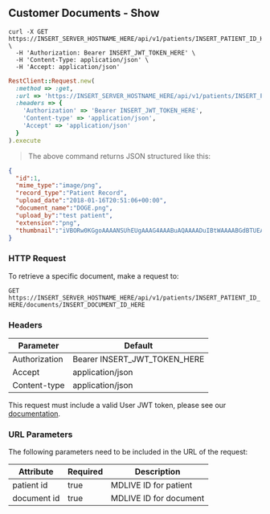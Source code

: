 ## Customer Documents - Show

```shell
curl -X GET https://INSERT_SERVER_HOSTNAME_HERE/api/v1/patients/INSERT_PATIENT_ID_HERE/documents/INSERT_DOCUMENT_ID_HERE \
  -H 'Authorization: Bearer INSERT_JWT_TOKEN_HERE' \
  -H 'Content-Type: application/json' \
  -H 'Accept: application/json'
```

```ruby
RestClient::Request.new(
  :method => :get,
  :url => 'https://INSERT_SERVER_HOSTNAME_HERE/api/v1/patients/INSERT_PATIENT_ID_HERE/documents/INSERT_DOCUMENT_ID_HERE',
  :headers => {
    'Authorization' => 'Bearer INSERT_JWT_TOKEN_HERE',
    'Content-type' => 'application/json',
    'Accept' => 'application/json'
  }
).execute
```

> The above command returns JSON structured like this:

```json
{
  "id":1,
  "mime_type":"image/png",
  "record_type":"Patient Record",
  "upload_date":"2018-01-16T20:51:06+00:00",
  "document_name":"DOGE.png",
  "upload_by":"test patient",
  "extension":"png",
  "thumbnail":"iVBORw0KGgoAAAANSUhEUgAAAG4AAABuAQAAAADuIBtWAAAABGdBTUEAALGP\nC/xhBQAAAAJiS0dEAAHdihOkAAAAB3RJTUUH4gEQCjcT4w8KOgAAABVJREFU\nOMtjYBgFo2AUjIJRMAroAQAGcgABdoTxvAAAACV0RVh0ZGF0ZTpjcmVhdGUA\nMjAxOC0wMS0xNlQxNTo1NToxOS0wNTowMG8EODEAAAAldEVYdGRhdGU6bW9k\naWZ5ADIwMTgtMDEtMTZUMTU6NTU6MTktMDU6MDAeWYCNAAAAAElFTkSuQmCC\n"
}
```

### HTTP Request

To retrieve a specific document, make a request to:

`GET https://INSERT_SERVER_HOSTNAME_HERE/api/v1/patients/INSERT_PATIENT_ID_HERE/documents/INSERT_DOCUMENT_ID_HERE`

### Headers

Parameter     | Default
--------------|------------------------
Authorization | Bearer INSERT_JWT_TOKEN_HERE
Accept        | application/json
Content-type  | application/json

This request must include a valid User JWT token, please see our [documentation](#user-tokens).

### URL Parameters

The following parameters need to be included in the URL of the request:

Attribute   | Required | Description
------------|----------|----------------------
patient id  | true     | MDLIVE ID for patient
document id | true     | MDLIVE ID for document
